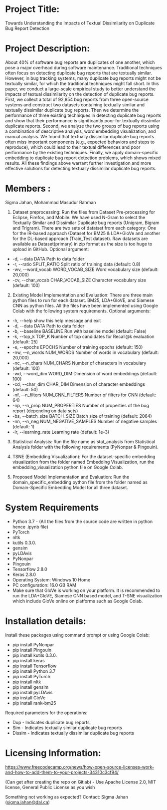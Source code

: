 # Project Title: 
Towards Understanding the Impacts of Textual Dissimilarity on Duplicate Bug Report Detection

# Project Description: 
About 40% of software bug reports are duplicates of one another, which pose a major overhead during software maintenance. Traditional techniques often focus on detecting duplicate bug reports that are textually similar. However, in bug tracking systems, many duplicate bug reports might not be textually similar, for which the traditional techniques might fall short. In this paper, we conduct a large-scale empirical study to better understand the impacts of textual dissimilarity on the detection of duplicate bug reports. First, we collect a total of 92,854 bug reports from three open-source systems and construct two datasets containing textually similar and textually dissimilar duplicate bug reports. Then we determine the performance of three existing techniques in detecting duplicate bug reports and show that their performance is significantly poor for textually dissimilar duplicate reports. Second, we analyze the two groups of bug reports using a combination of descriptive analysis, word embedding visualization, and manual analysis. We found that textually dissimilar duplicate bug reports often miss important components (e.g., expected behaviors and steps to reproduce), which could lead to their textual differences and poor performance by the existing techniques. Finally, we apply domain-specific embedding to duplicate bug report detection problems, which shows mixed results. All these findings above warrant further investigation and more effective solutions for detecting textually dissimilar duplicate bug reports. 

# Members : 
Sigma Jahan, Mohammad Masudur Rahman

1. Dataset preprocessing: 
Run the files from Dataset Pre-processing for Eclipse, Firefox, and Mobile. We have used N-Gram to select the Textually Similar and Dissimilar Duplicate bug reports (Unigram, Bigram and Trigram). There are two sets of datatset from each category: One for the IR-based approach (Dataset for BM25 & LDA+GloVe and another for the DL-based approach (Train_Test dataset). Raw datasets are available as Dataset(primary) in zip format as the size is too huge to upload in GitHub.
Optional argument:

-   -d, --data            DATA
                        Path to data folder
-   -r, --ratio           SPLIT_RATIO
                         Split ratio of training data (default: 0.8)
-   -wv, --word_vocab     WORD_VOCAB_SIZE
                         Word vocabulary size (default: 20,000)
-   -cv, --char_vocab     CHAR_VOCAB_SIZE
                         Character vocabulary size (default: 100)


2. Existing Model Implementation and Evaluation: 
There are three main python files to run for each dataset. BM25, LDA+GloVE, and Siamese CNN as python files. All the files have been implemented using Google Colab with the following system requirements.
Optional arguments:

-   -h, --help            show this help message and exit
-   -d, --data            DATA
                         Path to data folder
-   -b, --baseline        BASELINE
                         Run with baseline model (default: False)
-   -k, --top_k           TOP_K
                         Number of top candidates for Recall@k evaluation (default: 25)
-   -e, --epochs          EPOCHS
                         Number of training epochs (default: 150)
-   -nw, --n_words        NUM_WORDS
                         Number of words in vocabulary (default: 20,000)
-   -nc, --n_chars        NUM_CHARS
                         Number of characters in vocabulary (default: 100)
-   -wd, --word_dim       WORD_DIM
                         Dimension of word embeddings (default: 100)
-   -cd, --char_dim       CHAR_DIM
                         Dimension of character embeddings (default: 50)
-   -nf, --n_filters      NUM_CNN_FILTERS
                         Number of filters for CNN (default: 64)
-   -np, --n_prop         NUM_PROPERTIES
                         Number of properties of the bug report (depending on data sets)
-   -bs, --batch_size     BATCH_SIZE
                         Batch size of training (default: 2064)
-   -nn, --n_neg          NUM_NEGATIVE_SAMPLES
                         Number of negative samples (default: 1)
-   -lr, --learning_rate  Learning rate (default: 1e-3)


3. Statistical Analysis:
 Run the file name as stat_analysis from Statistical Analysis folder with the following requirements (PyNonpar & Pingouin).

4. TSNE (Embedding Visualization):
 For the dataset-specific embedding visualization from the folder named Embedding Visualization, run the embedding_visualization python file on Google Colab.

5. Proposed Model Implementation and Evaluation: 
Run the domain_specific_embedding python file from the folder named as Domain-Specific Embedding Model for all three dataset. 

# System Requirements

- Python 3.7 - (All the files from the source code are written in python hence .ipynb file)
- PyTorch
- nltk
- kutils 0.3.0.
- gensim
- pyLDAvis
- PyNonpar
- Pingouin
- Tensorflow 2.8.0
- Keras 2.8.0
- Operating System: Windows 10 Home
- PC configuration:  16.0 GB RAM
- Make sure that GloVe is working on your platform. It is recommended to run the LDA+GloVE, Siamese CNN based model, and T-SNE visualization which include GloVe online on platforms such as Google Colab.


# Installation details: 
Install these packages using command prompt or using Google Colab: 
 
- pip install PyNonpar
- pip install Pingouin
- pip install kutils 0.3.0.
- pip install keras
- pip install Tensorflow
- pip install Python 3.7
- pip install PyTorch
- pip install nltk
- pip install gensim
- pip install pyLDAvis
- pip install GloVe
- pip install rank-bm25


 
Required parameters for the operations:
- Dup - Indicates duplicate bug reports
- Sim - Indicates textually similar duplicate bug reports
- Dissim - Indicates textually dissimilar duplicate bug reports


# Licensing Information:

https://www.freecodecamp.org/news/how-open-source-licenses-work-and-how-to-add-them-to-your-projects-34310c3cf94/

(Can get after creating the repo on Gitlab) - Use Apache License 2.0, MIT license, General Public License as you wish

Something not working as expected?
Contact: Sigma Jahan (sigma.jahan@dal.ca) 

